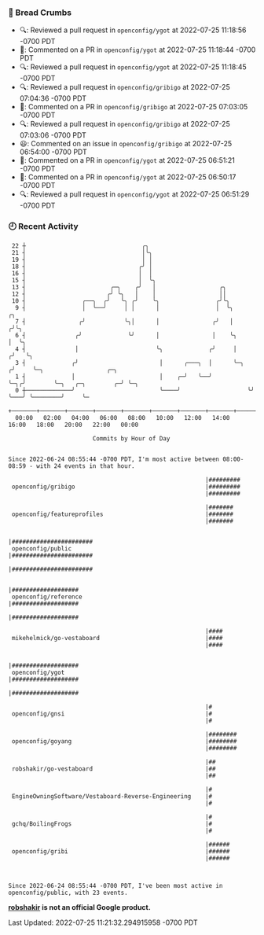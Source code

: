 ### 🍞 Bread Crumbs

 * 🔍: Reviewed a pull request in  `openconfig/ygot` at 2022-07-25 11:18:56 -0700 PDT
 * 💬: Commented on a PR in  `openconfig/ygot` at 2022-07-25 11:18:44 -0700 PDT
 * 🔍: Reviewed a pull request in  `openconfig/ygot` at 2022-07-25 11:18:45 -0700 PDT
 * 🔍: Reviewed a pull request in  `openconfig/gribigo` at 2022-07-25 07:04:36 -0700 PDT
 * 💬: Commented on a PR in  `openconfig/gribigo` at 2022-07-25 07:03:05 -0700 PDT
 * 🔍: Reviewed a pull request in  `openconfig/gribigo` at 2022-07-25 07:03:06 -0700 PDT
 * 😃: Commented on an issue in `openconfig/gribigo` at 2022-07-25 06:54:00 -0700 PDT
 * 💬: Commented on a PR in  `openconfig/ygot` at 2022-07-25 06:51:21 -0700 PDT
 * 💬: Commented on a PR in  `openconfig/ygot` at 2022-07-25 06:50:17 -0700 PDT
 * 🔍: Reviewed a pull request in  `openconfig/ygot` at 2022-07-25 06:51:29 -0700 PDT

### 🕘 Recent Activity
```
 22 ┼                                 ╭╮
 21 ┤                                 │╰╮
 19 ┤                                 │ │
 18 ┤                                ╭╯ │
 16 ┤                                │  │
 15 ┤                                │  ╰╮
 13 ┤                        ╭─╮    ╭╯   │                  ╭╮
 12 ┤                       ╭╯ ╰╮   │    │                  ││
 10 ┤                ╭──╮  ╭╯   ╰╮ ╭╯    ╰╮                ╭╯╰╮
  9 ┤                │  ╰──╯     │ │      │                │  ╰╮         ╭╮
  7 ┤               ╭╯           ╰╮│      │               ╭╯   │        ╭╯╰╮
  6 ┤              ╭╯             ╰╯      │               │    ╰╮       │  ╰╮
  4 ┤              │                      ╰╮             ╭╯     │      ╭╯   ╰╮
  3 ┤             ╭╯                       │      ╭───╮  │      ╰─╮   ╭╯     ╰─╮                  ╭─╮
  1 ┤             │                        │    ╭─╯   ╰──╯        ╰─╮╭╯        ╰─╮   ╭─╮        ╭─╯ ╰─╮
  0 ┼─────────────╯                        ╰────╯                   ╰╯           ╰───╯ ╰────────╯     ╰─
    +───────+───────+───────+───────+───────+───────+───────+───────+───────+───────+───────+───────+────
  00:00   02:00   04:00   06:00   08:00   10:00   12:00   14:00   16:00   18:00   20:00   22:00   00:00   

						Commits by Hour of Day


Since 2022-06-24 08:55:44 -0700 PDT, I'm most active between 08:00-08:59 - with 24 events in that hour.

```



```
                                                        |#########
 openconfig/gribigo                                     |#########
                                                        |#########

                                                        |#######
 openconfig/featureprofiles                             |#######
                                                        |#######

                                                        |#######################
 openconfig/public                                      |#######################
                                                        |#######################

                                                        |###################
 openconfig/reference                                   |###################
                                                        |###################

                                                        |####
 mikehelmick/go-vestaboard                              |####
                                                        |####

                                                        |###################
 openconfig/ygot                                        |###################
                                                        |###################

                                                        |#
 openconfig/gnsi                                        |#
                                                        |#

                                                        |########
 openconfig/goyang                                      |########
                                                        |########

                                                        |##
 robshakir/go-vestaboard                                |##
                                                        |##

                                                        |#
 EngineOwningSoftware/Vestaboard-Reverse-Engineering    |#
                                                        |#

                                                        |#
 gchq/BoilingFrogs                                      |#
                                                        |#

                                                        |######
 openconfig/gribi                                       |######
                                                        |######



Since 2022-06-24 08:55:44 -0700 PDT, I've been most active in openconfig/public, with 23 events.

```
**[robshakir](mailto:robjs@google.com) is not an official Google product.**  


Last Updated: 2022-07-25 11:21:32.294915958 -0700 PDT
